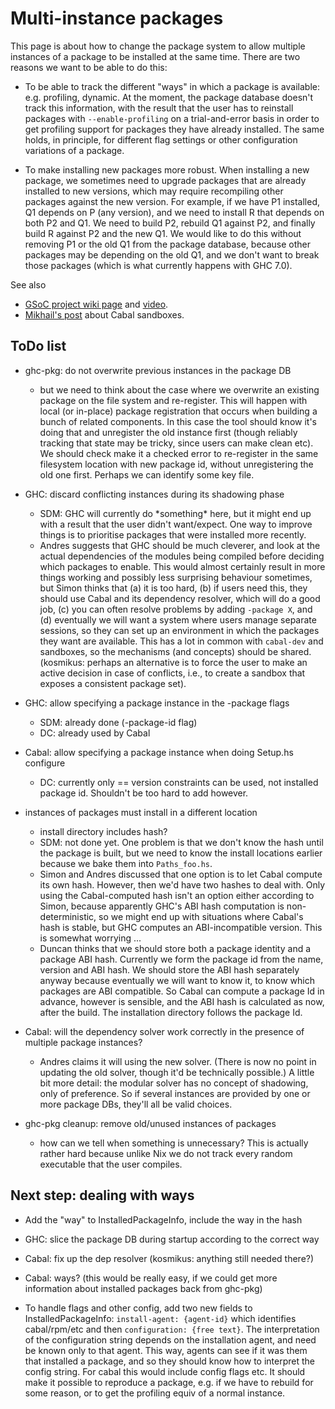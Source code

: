 # Multi-instance packages



This page is about how to change the package system to allow multiple instances of a package to be installed at the same time.  There are two reasons we want to be able to do this:


- To be able to track the different "ways" in which a package is available: e.g. profiling, dynamic.  At the moment, the package database doesn't track this information, with the result that the user has to reinstall packages with `--enable-profiling` on a trial-and-error basis in order to get profiling support for packages they have already installed.
  The same holds, in principle, for different flag settings or other configuration variations of a package.

- To make installing new packages more robust.  When installing a new package, we sometimes need to upgrade packages that are already installed to new versions, which may require recompiling other packages against the new version.  For example, if we have P1 installed, Q1 depends on P (any version), and we need to install R that depends on both P2 and Q1.  We need to build P2, rebuild Q1 against P2, and finally build R against P2 and the new Q1.  We would like to do this without removing P1 or the old Q1 from the package database, because other packages may be depending on the old Q1, and we don't want to break those packages (which is what currently happens with GHC 7.0).


See also


- [GSoC project wiki page](commentary/g-so-c-multiple-instances) and [
  video](https://www.youtube.com/watch?v=h4QmkyN28Qs).
- [
  Mikhail's post](http://coldwa.st/e/blog/2013-08-20-Cabal-sandbox.html) about Cabal sandboxes. 

## ToDo list


- ghc-pkg: do not overwrite previous instances in the package DB

  - but we need to think about the case where we overwrite an existing package on the file system and re-register. This will happen with local (or in-place) package registration that occurs when building a bunch of related components. In this case the tool should know it's doing that and unregister the old instance first (though reliably tracking that state may be tricky, since users can make clean etc). We should check make it a checked error to re-register in the same filesystem location with new package id, without unregistering the old one first. Perhaps we can identify some key file.

- GHC: discard conflicting instances during its shadowing phase

  - SDM: GHC will currently do \*something\* here, but it might end up with a result that the user didn't want/expect.  One way to improve things is to prioritise packages that were installed more recently.
  - Andres suggests that GHC should be much cleverer, and look at the actual dependencies of the modules being compiled before deciding which packages to enable.  This would almost certainly result in more things working and possibly less surprising behaviour sometimes, but Simon thinks that (a) it is too hard, (b) if users need this, they should use Cabal and its dependency resolver, which will do a good job, (c) you can often resolve problems by adding `-package X`, and (d) eventually we will want a system where users manage separate sessions, so they can set up an environment in which the packages they want are available.  This has a lot in common with `cabal-dev` and sandboxes, so the mechanisms (and concepts) should be shared. (kosmikus: perhaps an alternative is to force the user to make an active decision in case of conflicts, i.e., to create a sandbox that exposes a consistent package set).

- GHC: allow specifying a package instance in the -package flags

  - SDM: already done (-package-id flag)
  - DC: already used by Cabal

- Cabal: allow specifying a package instance when doing Setup.hs configure

  - DC: currently only == version constraints can be used, not installed package id. Shouldn't be too hard to add however.

- instances of packages must install in a different location

  - install directory includes hash?
  - SDM: not done yet.  One problem is that we don't know the hash until the package is built, but we need to know the install locations earlier because we bake them into `Paths_foo.hs`.
  - Simon and Andres discussed that one option is to let Cabal compute its own hash. However, then we'd have two hashes to deal with. Only using the Cabal-computed hash isn't an option either according to Simon, because apparently GHC's ABI hash computation is non-deterministic, so we might end up with situations where Cabal's hash is stable, but GHC computes an ABI-incompatible version. This is somewhat worrying ... 
  - Duncan thinks that we should store both a package identity and a package ABI hash. Currently we form the package id from the name, version and ABI hash. We should store the ABI hash separately anyway because eventually we will want to know it, to know which packages are ABI compatible. So Cabal can compute a package Id in advance, however is sensible, and the ABI hash is calculated as now, after the build. The installation directory follows the package Id.

- Cabal: will the dependency solver work correctly in the presence of multiple package instances?

  - Andres claims it will using the new solver. (There is now no point in updating the old solver, though it'd be technically possible.) A little bit more detail: the modular solver has no concept of shadowing, only of preference. So if several instances are provided by one or more package DBs, they'll all be valid choices.

- ghc-pkg cleanup: remove old/unused instances of packages

  - how can we tell when something is unnecessary? This is actually rather hard because unlike Nix we do not track every random executable that the user compiles.

## Next step: dealing with ways


- Add the "way" to InstalledPackageInfo, include the way in the hash

- GHC: slice the package DB during startup according to the correct way

- Cabal: fix up the dep resolver (kosmikus: anything still needed there?)

- Cabal: ways? (this would be really easy, if we could get more information about installed packages back from ghc-pkg)

- To handle flags and other config, add two new fields to InstalledPackageInfo: `install-agent: {agent-id}` which identifies cabal/rpm/etc and then `configuration: {free text}`. The interpretation of the configuration string depends on the installation agent, and need be known only to that agent. This way, agents can see if it was them that installed a package, and so they should know how to interpret the config string. For cabal this would include config flags etc. It should make it possible to reproduce a package, e.g. if we have to rebuild for some reason, or to get the profiling equiv of a normal instance.
